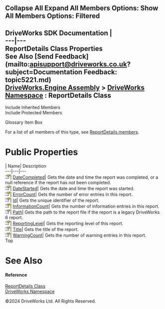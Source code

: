        

 Collapse All Expand All  Members Options: Show All  Members Options: Filtered   
---  
DriveWorks SDK Documentation  |   
---|---  
ReportDetails Class Properties   
See Also [Send Feedback](mailto:apisupport@driveworks.co.uk?subject=Documentation Feedback: topic5221.md)  
[DriveWorks.Engine Assembly](topic2156.md) > [DriveWorks Namespace](topic2159.md) : ReportDetails Class  
---  
  
Include Inherited Members    
Include Protected Members    


Glossary Item Box

For a list of all members of this type, see [ReportDetails members](topic5222.md).

# Public Properties

| Name| Description  
---|---|---  
![Public Property](dotnetimages/publicProperty.gif)| [DateCompleted](topic5231.md)| Gets the date and time the report was completed, or a null reference if the report has not been completed.   
![Public Property](dotnetimages/publicProperty.gif)| [DateStarted](topic5232.md)| Gets the date and time the report was started.   
![Public Property](dotnetimages/publicProperty.gif)| [ErrorCount](topic5233.md)| Gets the number of error entries in this report.   
![Public Property](dotnetimages/publicProperty.gif)| [Id](topic5234.md)| Gets the unique identifier of the report.   
![Public Property](dotnetimages/publicProperty.gif)| [InformationCount](topic5235.md)| Gets the number of information entries in this report.   
![Public Property](dotnetimages/publicProperty.gif)| [Path](topic5236.md)| Gets the path to the report file if the report is a legacy DriveWorks 6 report.   
![Public Property](dotnetimages/publicProperty.gif)| [ReportingLevel](topic5237.md)| Gets the reporting level of this report.   
![Public Property](dotnetimages/publicProperty.gif)| [Title](topic5238.md)| Gets the title of the report.   
![Public Property](dotnetimages/publicProperty.gif)| [WarningCount](topic5239.md)| Gets the number of warning entries in this report.   
Top

# See Also

#### Reference

[ReportDetails Class](topic5221.md)   
[DriveWorks Namespace](topic2159.md)

©2024 DriveWorks Ltd. All Rights Reserved.
